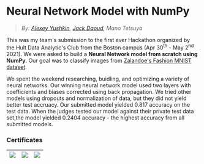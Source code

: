 # Neural Network Model with NumPy

> *By: [Alexey Yushkin](https://github.com/alexyushkin), [Jack Daoud](https://github.com/JackDaoud), Mano Tetsuya*

This was my team's submission to the first ever Hackathon organized by the Hult Data Analytic's Club from the Boston campus (Apr 30<sup>th</sup> - May 2<sup>nd</sup> 2021). We were asked to build a **Neural Network model from scratch using NumPy**. Our goal was to classify images from [Zalandoe's Fashion MNIST dataset](https://github.com/zalandoresearch/fashion-mnist).

We spent the weekend researching, buidling, and optimizing a variety of neural networks. Our winning neural network model used two layers with coefficients and biases corrected using back propagation. We tried other models using dropouts and normalization of data, but they did not yield better test accruacy. Our submitted model yielded 0.817 accuracy on the test data. When the judges tested our model against their private test data set,the model yielded 0.2404 accuracy - the highest accuracy from all submitted models.

### Certificates
|![](https://github.com/JackDaoud/MSc_Business_Analytics_Portfolio/blob/main/Neural%20Network%20with%20NumPy/Certificates/Jack.png)|![](https://github.com/JackDaoud/MSc_Business_Analytics_Portfolio/blob/main/Neural%20Network%20with%20NumPy/Certificates/Alexey.png)|![](https://github.com/JackDaoud/MSc_Business_Analytics_Portfolio/blob/main/Neural%20Network%20with%20NumPy/Certificates/Tetsuya.png)|
|:-:|:-:|:-:|

